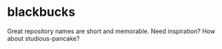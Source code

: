 # blackbucks
Great repository names are short and memorable. Need inspiration? How about studious-pancake?
